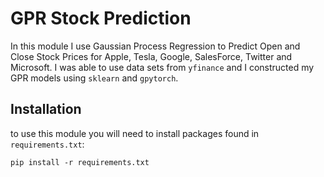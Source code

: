# GPR Stock Prediction
In this module I use Gaussian Process Regression to Predict Open and Close Stock Prices for Apple, Tesla, Google, SalesForce, Twitter and Microsoft. I was able to use data sets from `yfinance` and I constructed my GPR models using `sklearn` and `gpytorch`.  

## Installation
to use this module you will need to install packages found in `requirements.txt`:
```
pip install -r requirements.txt
```
